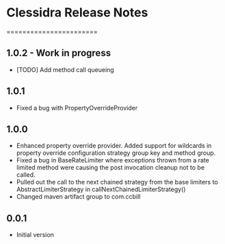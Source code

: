 # Clessidra Release Notes
=======================

## 1.0.2 - Work in progress

- [TODO] Add method call queueing

## 1.0.1

- Fixed a bug with PropertyOverrideProvider

## 1.0.0

- Enhanced property override provider. Added support for wildcards in property override configuration strategy group key and method group.
- Fixed a bug in BaseRateLimiter where exceptions thrown from a rate limited method were causing the post invocation cleanup not to be called.
- Pulled out the call to the next chained strategy from the base limiters to AbstractLimiterStrategy in callNextChainedLimiterStrategy()
- Changed maven artifact group to com.ccbill

## 0.0.1

- Initial version 
